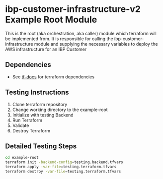 # ibp-customer-infrastructure-v2 Example Root Module

This is the root (aka orchestration, aka caller) module which terraform will be implemented from.  It is responsible for calling the ibp-customer-infrastructure  module and supplying the necessary variables to deploy the AWS infrastructure for an IBP Customer

## Dependencies
* See [tf-docs](./tf-docs.md) for terraform dependencies

## Testing Instructions
1. Clone terraform repository
2. Change working directory to the example-root
3. Initialize with testing Backend
4. Run Terraform
5. Validate
6. Destroy Terraform

## Detailed Testing Steps
```bash
cd example-root
terraform init -backend-config=testing.backend.tfvars
terraform apply -var-file=testing.terraform.tfvars
terraform destroy -var-file=testing.terraform.tfvars
```
